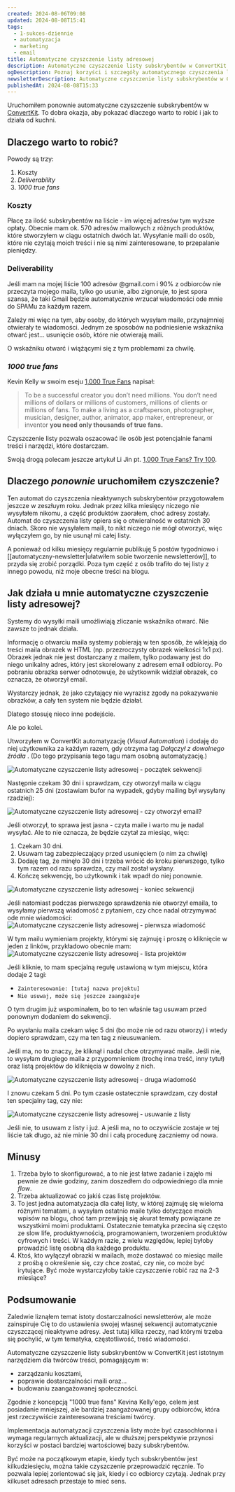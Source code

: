 ```yaml
---
created: 2024-08-06T09:08
updated: 2024-08-08T15:41
tags:
  - 1-sukces-dziennie
  - automatyzacja
  - marketing
  - email
title: Automatyczne czyszczenie listy adresowej
description: Automatyczne czyszczenie listy subskrybentów w ConvertKit to kluczowy element skutecznego zarządzania kosztami, poprawy dostarczalności maili i budowania zaangażowanej społeczności. Dowiedz się, jak zoptymalizować swoją listę subskrybentów i dlaczego warto to robić.
ogDescription: Poznaj korzyści i szczegóły automatycznego czyszczenia listy subskrybentów w ConvertKit, które pomaga w zarządzaniu kosztami, dostarczalności maili i budowaniu zaangażowanej społeczności.
newsletterDescription: Automatyczne czyszczenie listy subskrybentów w ConvertKit to narzędzie, które pomoże Ci zoptymalizować koszty i poprawić dostarczalność maili. Sprawdź, jak działa ten proces i dlaczego warto go wdrożyć.
publishedAt: 2024-08-08T15:33
---
```

Uruchomiłem ponownie automatyczne czyszczenie subskrybentów w [ConvertKit](https://partners.convertkit.com/klgg948khpjo). To dobra okazja, aby pokazać dlaczego warto to robić i jak to działa od kuchni.
## Dlaczego warto to robić?

Powody są trzy:
1. Koszty
2. *Deliverability*
3. *1000 true fans*

### Koszty

Płacę za ilość subskrybentów na liście - im więcej adresów tym wyższe opłaty. Obecnie mam ok. 570 adresów mailowych z różnych produktów, które stworzyłem w ciągu ostatnich dwóch lat. Wysyłanie maili do osób, które nie czytają moich treści i nie są nimi zainteresowane, to przepalanie pieniędzy.

### Deliverability

Jeśli mam na mojej liście 100 adresów @gmail.com i 90% z odbiorców nie przeczyta mojego maila, tylko go usunie, albo zignoruje, to jest spora szansa, że taki Gmail będzie automatycznie wrzucał wiadomości ode mnie do SPAMu za każdym razem.

Zależy mi więc na tym, aby osoby, do których wysyłam maile, przynajmniej otwierały te wiadomości. Jednym ze sposobów na podniesienie wskaźnika otwarć jest... usunięcie osób, które nie otwierają maili.

O wskaźniku otwarć i wiążącymi się z tym problemami za chwilę.
### *1000 true fans*

Kevin Kelly w swoim eseju [1,000 True Fans](https://kk.org/thetechnium/1000-true-fans/) napisał:
> To be a successful creator you don’t need millions. You don’t need millions of dollars or millions of customers, millions of clients or millions of fans. To make a living as a craftsperson, photographer, musician, designer, author, animator, app maker, entrepreneur, or inventor **you need only thousands of true fans.**

Czyszczenie listy pozwala oszacować ile osób jest potencjalnie fanami treści i narzędzi, które dostarczam.

Swoją drogą polecam jeszcze artykuł Li Jin pt. [1,000 True Fans? Try 100](https://a16z.com/1000-true-fans-try-100/).
## Dlaczego *ponownie* uruchomiłem czyszczenie?

Ten automat do czyszczenia nieaktywnych subskrybentów przygotowałem jeszcze w zeszłuym roku. Jednak przez kilka miesięcy niczego nie wysyłałem nikomu, a część produktów zaorałem, choć adresy zostały. Automat do czyszczenia listy opiera się o otwieralność w ostatnich 30 dniach. Skoro nie wysyłałem maili, to nikt niczego nie mógł otworzyć, więc wyłączyłem go, by nie usunął mi całej listy.

A ponieważ od kilku miesięcy regularnie publikuję 5 postów tygodniowo i [[automatyczny-newsletter|ułatwiłem sobie tworzenie newsletterów]], to przyda się zrobić porządki. Poza tym część z osób trafiło do tej listy z innego powodu, niż moje obecne treści na blogu.
## Jak działa u mnie automatyczne czyszczenie listy adresowej?

Systemy do wysyłki maili umożliwiają zliczanie wskaźnika otwarć. Nie zawsze to jednak działa. 

Informację o otwarciu maila systemy pobierają w ten sposób, że wklejają do treści maila obrazek w HTML (np. przezroczysty obrazek wielkości 1x1 px). Obrazek jednak nie jest dostarczany z mailem, tylko podawany jest do niego unikalny adres, który jest skorelowany z adresem email odbiorcy. Po pobraniu obrazka serwer odnotowuje, że użytkownik widział obrazek, co oznacza, że otworzył email.

Wystarczy jednak, że jako czytający nie wyrazisz zgody na pokazywanie obrazków, a cały ten system nie będzie działał.

Dlatego stosuję nieco inne podejście.

Ale po kolei.

Utworzyłem w ConvertKit automatyzację (*Visual Automation*) i dodaję do niej użytkownika za każdym razem, gdy otrzyma tag *Dołączył z dowolnego źródła* . (Do tego przypisania tego tagu mam osobną automatyzację.)

![Automatyczne czyszczenie listy adresowej - początek sekwencji](./automatyczne-czyszczenie-listy-adresowej-pocz-tek-sekwencji.png)

Następnie czekam 30 dni i sprawdzam, czy otworzył maila w ciągu ostatnich 25 dni (zostawiam bufor na wypadek, gdyby mailing był wysyłany rzadziej):

![Automatyczne czyszczenie listy adresowej - czy otworzył email?](./automatyczne-czyszczenie-listy-adresowej-czy-otworzy-email.png)

Jeśli otworzył, to sprawa jest jasna - czyta maile i warto mu je nadal wysyłać. Ale to nie oznacza, że będzie czytał za miesiąc, więc:
1. Czekam 30 dni.
2. Usuwam tag zabezpieczający przed usunięciem (o nim za chwilę)
3. Dodaję tag, że minęło 30 dni i trzeba wrócić do kroku pierwszego, tylko tym razem od razu sprawdza, czy mail został wysłany.
4. Kończę sekwencję, bo użytkownik i tak wpadł do niej ponownie.

![Automatyczne czyszczenie listy adresowej - koniec sekwencji](./automatyczne-czyszczenie-listy-adresowej-koniec-sekwencji.png)

Jeśli natomiast podczas pierwszego sprawdzenia nie otworzył emaila, to wysyłamy pierwszą wiadomość z pytaniem, czy chce nadal otrzymywać ode mnie wiadomości:
![Automatyczne czyszczenie listy adresowej - pierwsza wiadomość](./automatyczne-czyszczenie-listy-adresowej-pierwsza-wiadomo.png)

W tym mailu wymieniam projekty, którymi się zajmuję i proszę o kliknięcie w jeden z linków, przykładowo obecnie mam:
![Automatyczne czyszczenie listy adresowej - lista projektów](./automatyczne-czyszczenie-listy-adresowej-lista-projekt-w.png)

Jeśli kliknie, to mam specjalną regułę ustawioną w tym miejscu, która dodaje 2 tagi:
- `Zainteresowanie: [tutaj nazwa projektu]`
- `Nie usuwaj, może się jeszcze zaangażuje`

O tym drugim już wspominałem, bo to ten właśnie tag usuwam przed ponownym dodaniem do sekwencji.

Po wysłaniu maila czekam więc 5 dni (bo może nie od razu otworzy) i wtedy dopiero sprawdzam, czy ma ten tag z nieusuwaniem.

Jeśli ma, no to znaczy, że kliknął i nadal chce otrzymywać maile. Jeśli nie, to wysyłam drugiego maila z przypomnieniem (trochę inna treść, inny tytuł) oraz listą projektów do kliknięcia w dowolny z nich.

![Automatyczne czyszczenie listy adresowej - druga wiadomość](./automatyczne-czyszczenie-listy-adresowej-druga-wiadomo.png)

I znowu czekam 5 dni. Po tym czasie ostatecznie sprawdzam, czy dostał ten specjalny tag, czy nie:

![Automatyczne czyszczenie listy adresowej - usuwanie z listy](./automatyczne-czyszczenie-listy-adresowej-usuwanie-z-listy.png)

Jeśli nie, to usuwam z listy i już. A jeśli ma, no to oczywiście zostaje w tej liście tak długo, aż nie minie 30 dni i całą procedurę zaczniemy od nowa.

## Minusy

1. Trzeba było to skonfigurować, a to nie jest łatwe zadanie i zajęło mi pewnie ze dwie godziny, zanim doszedłem do odpowiedniego dla mnie *flow*.
2. Trzeba aktualizować co jakiś czas listę projektów.
3. To jest jedna automatyzacja dla całej listy, w której zajmuję się wieloma różnymi tematami, a wysyłam ostatnio maile tylko dotyczące moich wpisów na blogu, choć tam przewijają się akurat tematy powiązane ze wszystkimi moimi produktami. Ostatecznie tematyka przecina się często ze slow life, produktywnością, programowaniem, tworzeniem produktów cyfrowych i treści. W każdym razie, z wielu względów, lepiej byłoby prowadzić listę osobną dla każdego produktu.
4. Ktoś, kto wyłączył obrazki w mailach, może dostawać co miesiąc maile z prośbą o określenie się, czy chce zostać, czy nie, co może być irytujące. Być może wystarczyłoby takie czyszczenie robić raz na 2-3 miesiące?

## Podsumowanie

Zaledwie liznąłem temat istoty dostarczalności newsletterów, ale może zainspiruje Cię to do ustawienia swojej własnej sekwencji automatycznie czyszczącej nieaktywne adresy. Jest tutaj kilka rzeczy, nad którymi trzeba się pochylić, w tym tematyka, częstotliwość, treść wiadomości.

Automatyczne czyszczenie listy subskrybentów w ConvertKit jest istotnym narzędziem dla twórców treści, pomagającym w:
- zarządzaniu kosztami, 
- poprawie dostarczalności maili oraz...
- budowaniu zaangażowanej społeczności. 

Zgodnie z koncepcją "1000 true fans" Kevina Kelly'ego, celem jest posiadanie mniejszej, ale bardziej zaangażowanej grupy odbiorców, która jest rzeczywiście zainteresowana treściami twórcy. 

Implementacja automatyzacji czyszczenia listy może być czasochłonna i wymaga regularnych aktualizacji, ale w dłuższej perspektywie przynosi korzyści w postaci bardziej wartościowej bazy subskrybentów.

Być może na początkowym etapie, kiedy tych subskrybentów jest kilkudziesięciu, można takie czyszczenie przeprowadzić ręcznie. To pozwala lepiej zorientować się jak, kiedy i co odbiorcy czytają. Jednak przy kilkuset adresach przestaje to mieć sens.
